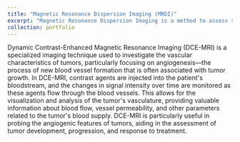```yaml
---
title: "Magnetic Resonance Dispersion Imaging (MRDI)"
excerpt: "Magnetic Resonance Dispersion Imaging is a method to assess simultenously the microvascular architecture and microvascular permeability by  dynamic contrast enhanced MRI. <br/><img src='/images/500x300.png'>"
collection: portfolio
---
```




Dynamic Contrast-Enhanced Magnetic Resonance Imaging (DCE-MRI) is a specialized imaging technique used to investigate the vascular characteristics of tumors, particularly focusing on angiogenesis—the process of new blood vessel formation that is often associated with tumor growth. In DCE-MRI, contrast agents are injected into the patient's bloodstream, and the changes in signal intensity over time are monitored as these agents flow through the blood vessels. This allows for the visualization and analysis of the tumor's vasculature, providing valuable information about blood flow, vessel permeability, and other parameters related to the tumor's blood supply. DCE-MRI is particularly useful in probing the angiogenic features of tumors, aiding in the assessment of tumor development, progression, and response to treatment.
